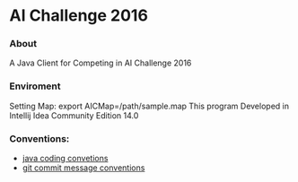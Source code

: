 # AI Challenge 2016

### About
A Java Client for Competing in AI Challenge 2016

### Enviroment
Setting Map: export AICMap=/path/sample.map
This program Developed in Intellij Idea Community Edition 14.0

### Conventions:
- [java coding convetions](www.oracle.com/technetwork/java/codeconventions-150003.pdf)
- [git commit message conventions](http://chris.beams.io/posts/git-commit/)
